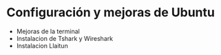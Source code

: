 # Configuración y mejoras de Ubuntu
* Mejoras de la terminal
* Instalacion de Tshark y Wireshark
* Instalacion Llaitun
